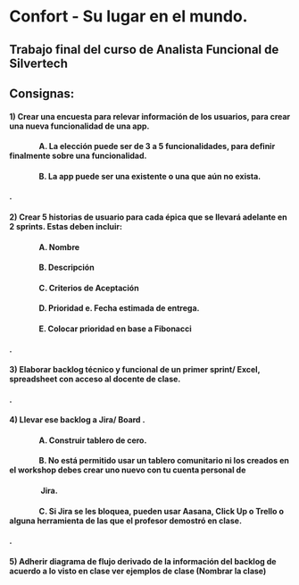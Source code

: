# Confort - Su lugar en el mundo.
## Trabajo final del curso de Analista Funcional de Silvertech

## Consignas:
#### 1) Crear una encuesta para relevar información de los usuarios, para crear una nueva funcionalidad de una app. 
#### &nbsp;&nbsp;&nbsp;&nbsp;&nbsp;&nbsp;&nbsp;&nbsp;&nbsp;&nbsp;&nbsp;&nbsp;&nbsp;&nbsp;&nbsp;&nbsp;A. La elección puede ser de 3 a 5 funcionalidades, para definir finalmente sobre una funcionalidad. 
#### &nbsp;&nbsp;&nbsp;&nbsp;&nbsp;&nbsp;&nbsp;&nbsp;&nbsp;&nbsp;&nbsp;&nbsp;&nbsp;&nbsp;&nbsp;&nbsp;B. La app puede ser una existente o una que aún no exista. 
#### .                                                                              
#### 2) Crear 5 historias de usuario para cada épica que se llevará adelante en 2 sprints. Estas deben incluir:
#### &nbsp;&nbsp;&nbsp;&nbsp;&nbsp;&nbsp;&nbsp;&nbsp;&nbsp;&nbsp;&nbsp;&nbsp;&nbsp;&nbsp;&nbsp;&nbsp;A. Nombre 
#### &nbsp;&nbsp;&nbsp;&nbsp;&nbsp;&nbsp;&nbsp;&nbsp;&nbsp;&nbsp;&nbsp;&nbsp;&nbsp;&nbsp;&nbsp;&nbsp;B. Descripción 
#### &nbsp;&nbsp;&nbsp;&nbsp;&nbsp;&nbsp;&nbsp;&nbsp;&nbsp;&nbsp;&nbsp;&nbsp;&nbsp;&nbsp;&nbsp;&nbsp;C. Criterios de Aceptación 
#### &nbsp;&nbsp;&nbsp;&nbsp;&nbsp;&nbsp;&nbsp;&nbsp;&nbsp;&nbsp;&nbsp;&nbsp;&nbsp;&nbsp;&nbsp;&nbsp;D. Prioridad e. Fecha estimada de entrega. 
#### &nbsp;&nbsp;&nbsp;&nbsp;&nbsp;&nbsp;&nbsp;&nbsp;&nbsp;&nbsp;&nbsp;&nbsp;&nbsp;&nbsp;&nbsp;&nbsp;E. Colocar prioridad en base a Fibonacci 
#### .                                         
#### 3) Elaborar backlog técnico y funcional de un primer sprint/ Excel, spreadsheet con acceso al docente de clase. 
#### .                                       
#### 4) Llevar ese backlog a Jira/ Board . 
#### &nbsp;&nbsp;&nbsp;&nbsp;&nbsp;&nbsp;&nbsp;&nbsp;&nbsp;&nbsp;&nbsp;&nbsp;&nbsp;&nbsp;&nbsp;&nbsp;A. Construir tablero de cero. 
#### &nbsp;&nbsp;&nbsp;&nbsp;&nbsp;&nbsp;&nbsp;&nbsp;&nbsp;&nbsp;&nbsp;&nbsp;&nbsp;&nbsp;&nbsp;&nbsp;B. No está permitido usar un tablero comunitario ni los creados en el workshop debes crear uno nuevo con tu cuenta personal de 
#### &nbsp;&nbsp;&nbsp;&nbsp;&nbsp;&nbsp;&nbsp;&nbsp;&nbsp;&nbsp;&nbsp;&nbsp;&nbsp;&nbsp;&nbsp;&nbsp;  Jira. 
#### &nbsp;&nbsp;&nbsp;&nbsp;&nbsp;&nbsp;&nbsp;&nbsp;&nbsp;&nbsp;&nbsp;&nbsp;&nbsp;&nbsp;&nbsp;&nbsp;C. Si Jira se les bloquea, pueden usar Aasana, Click Up o Trello o alguna herramienta de las que el profesor demostró en clase. 
#### .                                       
#### 5) Adherir diagrama de flujo derivado de la información del backlog de acuerdo a lo visto en clase ver ejemplos de clase (Nombrar la clase) 


